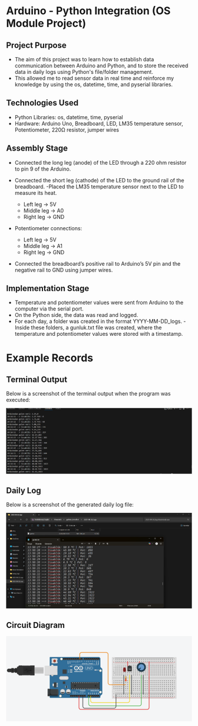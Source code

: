 # Arduino - Python Integration (OS Module Project)
## Project Purpose

- The aim of this project was to learn how to establish data communication between Arduino and Python, and to store the received data in daily logs using Python's file/folder management.
- This allowed me to read sensor data in real time and reinforce my knowledge by using the os, datetime, time, and pyserial libraries.

## Technologies Used
- Python Libraries: os, datetime, time, pyserial
- Hardware: Arduino Uno, Breadboard, LED, LM35 temperature sensor, Potentiometer, 220Ω resistor, jumper wires

## Assembly Stage

- Connected the long leg (anode) of the LED through a 220 ohm resistor to pin 9 of the Arduino.
- Connected the short leg (cathode) of the LED to the ground rail of the breadboard.
-Placed the LM35 temperature sensor next to the LED to measure its heat.

  - Left leg -> 5V
  - Middle leg -> A0
  - Right leg -> GND
  
- Potentiometer connections:
  - Left leg -> 5V
  - Middle leg -> A1
  - Right leg -> GND

- Connected the breadboard’s positive rail to Arduino’s 5V pin and the negative rail to GND using jumper wires.
## Implementation Stage
- Temperature and potentiometer values were sent from Arduino to the computer via the serial port.
- On the Python side, the data was read and logged.
- For each day, a folder was created in the format YYYY-MM-DD_logs.
-Inside these folders, a gunluk.txt file was created, where the temperature and potentiometer values were stored with a timestamp.

# Example Records
## Terminal Output
Below is a screenshot of the terminal output when the program was executed: 

![Terminal Output](terminalciktisi.png)

## Daily Log
Below is a screenshot of the generated daily log file:

![Daily Log](gunluk.png)

## Circuit Diagram 
![Circuit Diagram](devre_.png)
